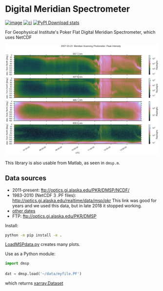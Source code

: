 # Digital Meridian Spectrometer

[![image](https://zenodo.org/badge/DOI/10.5281/zenodo.167565.svg)](https://doi.org/10.5281/zenodo.167565)
[![ci](https://github.com/space-physics/digital-meridian-spectrometer/actions/workflows/ci.yml/badge.svg)](https://github.com/space-physics/digital-meridian-spectrometer/actions/workflows/ci.yml)
[![PyPI Download stats](http://pepy.tech/badge/dmsp)](http://pepy.tech/project/dmsp)

For Geophysical Institute's Poker Flat Digital Meridian Spectrometer, which uses NetCDF

![example of PF-DMSP data](src/dmsp/tests/demo.png)

This library is also usable from Matlab, as seen in `dmsp.m`.

## Data sources

* 2011-present: ftp://optics.gi.alaska.edu/PKR/DMSP/NCDF/
* 1983-2010 (NetCDF 3 .PF files): http://optics.gi.alaska.edu/realtime/data/msp/pkr   This link was good for years and we used this data, but in late 2018 it stopped working.
* [other dates](http://optics.gi.alaska.edu/realtime/data/archive/PKR_MSP_X/)
* FTP: ftp://optics.gi.alaska.edu/PKR/DMSP

Install:

```sh
python -m pip install -e .
```

[LoadMSPdata.py](./LoadMSPdata.py) creates many plots.

Use as a Python module:

```python
import dmsp

dat = dmsp.load('~/data/myfile.PF')
```

which returns [xarray.Dataset](https://docs.xarray.dev/en/stable/generated/xarray.Dataset.html)
